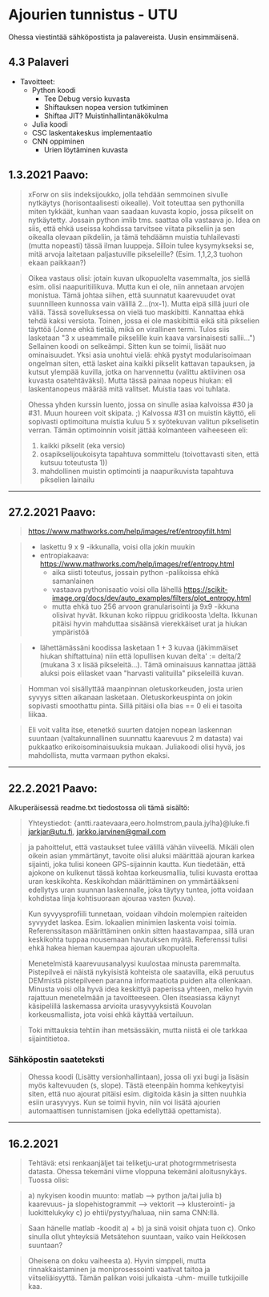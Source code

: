 # Ajourien tunnistus - UTU

Ohessa viestintää sähköpostista ja palavereista. Uusin ensimmäisenä.


## 4.3 Palaveri
- Tavoitteet:
    - Python koodi
        - Tee Debug versio kuvasta
        - Shiftauksen nopea version tutkiminen
        - Shiftaa JIT? Muistinhallintanäkökulma
    - Julia koodi
    - CSC laskentakeskus implementaatio
    - CNN oppiminen
        - Urien löytäminen kuvasta

## 1.3.2021 Paavo:
> xForw on siis indeksijoukko, jolla tehdään semmoinen sivulle nytkäytys (horisontaalisesti oikealle). Voit toteuttaa sen pythonilla miten tykkäät, kunhan vaan saadaan kuvasta kopio, jossa pikselit on nytkäytetty. Jossain python imlib tms. saattaa olla vastaava jo. Idea on siis, että ehkä useissa kohdissa tarvitsee viitata pikseliin ja sen oikealla olevaan pikdeliin, ja tämä tehdäämn muistia tuhlailevasti (mutta nopeasti) tässä ilman luuppeja. Silloin tulee kysymykseksi se, mitä arvoja laitetaan paljastuville pikseleille? (Esim. 1,1,2,3 tuohon ekaan paikkaan?)

> Oikea vastaus olisi: jotain kuvan ulkopuolelta vasemmalta, jos siellä esim. olisi naapuritiilikuva. Mutta kun ei ole, niin annetaan arvojen monistua. Tämä johtaa siihen, että suunnatut kaarevuudet ovat suunnilleen kunnossa vain välillä 2...(nx-1). Mutta eipä sillä juuri ole väliä. Tässä sovelluksessa on vielä tuo maskibitti. Kannattaa ehkä tehdä kaksi versiota. Toinen, jossa ei ole maskibittiä eikä sitä pikselien täyttöä (Jonne ehkä tietää, mikä on virallinen termi. Tulos siis lasketaan "3 x useammalle pikselille kuin kaava varsinaisesti sallii...") Sellainen koodi on selkeämpi. Sitten kun se toimii, lisäät nuo ominaisuudet.
> Yksi asia unohtui vielä: ehkä pystyt modularisoimaan ongelman siten, että lasket aina kaikki pikselit kattavan tapauksen, ja kutsut ylempää kuvilla, jotka on harvennettu (valittu aktiivinen osa kuvasta osatehtäväksi). Mutta tässä painaa nopeus hiukan: eli laskentanopeus määrää mitä valitset. Muistia taas voi tuhlata.

> Ohessa yhden kurssin luento, jossa on sinulle asiaa kalvoissa #30 ja #31. Muun houreen voit skipata. ;) Kalvossa #31 on muistin käyttö, eli sopivasti optimoituna muistia kuluu 5 x syötekuvan valitun pikselisetin verran.  Tämän optimoinnin voisit jättää kolmanteen vaiheeseen eli:
> 1) kaikki pikselit (eka versio)
> 2) osapikselijoukoisyta tapahtuva sommittelu (toivottavasti siten, että kutsuu toteutusta 1))
> 3) mahdollinen muistin optimointi ja naapurikuvista tapahtuva pikselien lainailu

---
## 27.2.2021 Paavo:

> https://www.mathworks.com/help/images/ref/entropyfilt.html

> - laskettu 9 x 9 -ikkunalla, voisi olla jokin muukin
> - entropiakaava: https://www.mathworks.com/help/images/ref/entropy.html
>   - aika siisti toteutus, jossain python -palikoissa ehkä samanlainen
>   - vastaava pythonisaatio voisi olla lähellä https://scikit-image.org/docs/dev/auto_examples/filters/plot_entropy.html
>   - mutta ehkä tuo 256 arvoon granularisointi ja 9x9 -ikkuna olisivat hyvät. Ikkunan koko riippuu gridikoosta \delta. Ikkunan pitäisi hyvin mahduttaa sisäänsä vierekkäiset urat ja hiukan ympäristöä

> - lähettämässäni koodissa lasketaan 1 + 3 kuvaa (jäkimmäiset hiukan shiftattuina) niin että lopullisen kuvan delta' := delta/2 (mukana 3 x lisää pikseleitä...). Tämä ominaisuus kannattaa jättää aluksi pois elilasket vaan "harvasti valituilla" pikseleillä kuvan.

> Homman voi sisällyttää maanpinnan oletuskorkeuden, josta urien syvyys sitten aikanaan lasketaan. Oletuskorkeuspinta on jokin sopivasti smoothattu pinta. Sillä pitäisi olla bias == 0 eli ei tasoita liikaa.

> Eli voit valita itse, etenetkö suurten datojen nopean laskennan suuntaan (valtakunnallinen suunnattu kaarevuus 2 m datasta) vai pukkaatko erikoisominaisuuksia mukaan. Juliakoodi olisi hyvä, jos mahdollista, mutta varmaan python ekaksi.

---

## 22.2.2021 Paavo:

Alkuperäisessä readme.txt tiedostossa oli tämä sisältö:

> Yhteystiedot:
> {antti.raatevaara,eero.holmstrom,paula.jylha}@luke.fi
> jarkjar@utu.fi, jarkko.jarvinen@gmail.com

> ja pahoittelut, että vastaukset tulee välillä vähän viiveellä. Mikäli olen oikein asian ymmärtänyt, tavoite olisi aluksi määrittää ajouran karkea sijainti, joka tulisi koneen GPS-sijainnin kautta. Kun tiedetään, että ajokone on kulkenut tässä kohtaa korkeusmallia, tulisi kuvasta erottaa uran keskikohta. Keskikohdan määrittäminen on ymmärtääkseni edellytys uran suunnan laskennalle, joka täytyy tuntea, jotta voidaan kohdistaa linja kohtisuoraan ajouraa vasten (kuva).

> Kun syvyysprofiili tunnetaan, voidaan vihdoin molempien raiteiden syvyydet laskea. Esim. lokaalien minimien laskenta voisi toimia. Referenssitason määrittäminen onkin sitten haastavampaa, sillä uran keskikohta tuppaa nousemaan havutuksen myätä. Referenssi tulisi ehkä hakea hieman kauempaa ajouran ulkopuolelta.

> Menetelmistä kaarevuusanalyysi kuulostaa minusta paremmalta. Pistepilveä ei näistä nykyisistä kohteista ole saatavilla, eikä peruutus DEMmistä pistepilveen paranna informaatiota puiden alta ollenkaan. Minusta voisi olla hyvä idea keskittyä paperissa yhteen, melko hyvin rajattuun menetelmään ja tavoitteeseen. Olen itseasiassa käynyt käsipelillä laskemassa arvioita urasyvyyksistä Kouvolan korkeusmallista, jota voisi ehkä käyttää vertailuun.

> Toki mittauksia tehtiin ihan metsässäkin, mutta niistä ei ole tarkkaa sijaintitietoa.

### Sähköpostin saateteksti

> Ohessa koodi (Lisätty versionhallintaan), jossa oli yxi bugi ja lisäsin myös kaltevuuden (s, slope). Tästä eteenpäin homma kehkeytyisi siten, että nuo ajourat pitäisi esim. digitoida käsin ja sitten nuuhkia esiin urasyvyys. Kun se toimii hyvin, niin voi lisätä ajourien automaattisen tunnistamisen (joka edellyttää opettamista).

---

## 16.2.2021

> Tehtävä: etsi renkaanjäljet tai teliketju-urat photogrmmetrisesta datasta.
> Ohessa tekemäni viime vloppuna tekemäni aloitusnykäys. Tuossa olisi:

> a) nykyisen koodin muunto: matlab --> python ja/tai julia
> b) kaarevuus- ja slopehistogrammit --> vektorit --> klusterointi- ja luokittelukyky
> c) jo ehtii/pystyy/haluaa, niin sama CNN:llä.

> Saan hänelle matlab -koodit a) + b) ja sinä voisit ohjata tuon c). Onko sinulla ollut yhteyksiä Metsätehon suuntaan, vaiko vain Heikkosen suuntaan?

> Oheisena on doku vaiheesta a). Hyvin simppeli, mutta rinnakkaistaminen ja moniprosessointi vaativat taitoa ja viitseliäisyyttä. Tämän palikan voisi julkaista -uhm- muille tutkijoille kaa.
